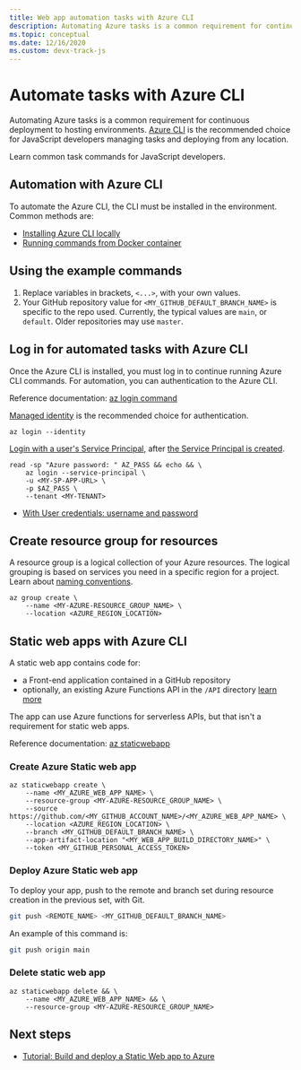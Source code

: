 ```yaml
---
title: Web app automation tasks with Azure CLI
description: Automating Azure tasks is a common requirement for continuous deployment to hosting environments. Azure CLI is the recommended choice for JavaScript developers managing tasks and deploying from any location.
ms.topic: conceptual
ms.date: 12/16/2020
ms.custom: devx-track-js
---
```


# Automate tasks with Azure CLI

Automating Azure tasks is a common requirement for continuous deployment to hosting environments. [Azure CLI](/cli/azure/) is the recommended choice for JavaScript developers managing tasks and deploying from any location.

Learn common task commands for JavaScript developers. 

## Automation with Azure CLI

To automate the Azure CLI, the CLI must be installed in the environment. Common methods are: 

* [Installing Azure CLI locally](/cli/azure/install-azure-cli)
* [Running commands from Docker container](/cli/azure/run-azure-cli-docker)

## Using the example commands 

1. Replace variables in brackets, `<...>`, with your own values. 
1. Your GitHub repository value for `<MY_GITHUB_DEFAULT_BRANCH_NAME>` is specific to the repo used. Currently, the typical values are `main`, or `default`. Older repositories may use `master`. 

## Log in for automated tasks with Azure CLI

Once the Azure CLI is installed, you must log in to continue running Azure CLI commands. For automation, you can authentication to the Azure CLI.

Reference documentation: [az login command](/cli/azure/reference-index?view=azure-cli-latest#az-login)

[Managed identity](/cli/azure/authenticate-azure-cli#sign-in-with-a-managed-identity) is the recommended choice for authentication.

```azurecli
az login --identity
```

[Login with a user's Service Principal](/cli/azure/authenticate-azure-cli#sign-in-with-a-service-principal), after [the Service Principal is created](../core/node-sdk-azure-authenticate-principal#create-a-service-principal-using-the-azure-cli-20). 

```dotnetcli
read -sp "Azure password: " AZ_PASS && echo && \ 
    az login --service-principal \
    -u <MY-SP-APP-URL> \
    -p $AZ_PASS \
    --tenant <MY-TENANT>
```


* [With User credentials: username and password](/cli/azure/authenticate-azure-cli#sign-in-with-credentials-on-the-command-line)

## Create resource group for resources

A resource group is a logical collection of your Azure resources. The logical grouping is based on services you need in a specific region for a project. Learn about [naming conventions](/azure/cloud-adoption-framework/ready/azure-best-practices/resource-naming).

```azurecli
az group create \
    --name <MY-AZURE-RESOURCE_GROUP_NAME> \
    --location <AZURE_REGION_LOCATION>
```

## Static web apps with Azure CLI

A static web app contains code for:

* a Front-end application contained in a GitHub repository
* optionally, an existing Azure Functions API in the `/API` directory [learn more](/azure/static-web-apps/add-api#create-the-api)

The app can use Azure functions for serverless APIs, but that isn't a requirement for static web apps. 

Reference documentation: [az staticwebapp](/cli/azure/staticwebapp?view=azure-cli-latest)

### Create Azure Static web app 

```azurecli
az staticwebapp create \
    --name <MY_AZURE_WEB_APP_NAME> \
    --resource-group <MY-AZURE-RESOURCE_GROUP_NAME> \
    --source https://github.com/<MY_GITHUB_ACCOUNT_NAME>/<MY_AZURE_WEB_APP_NAME> \
    --location <AZURE_REGION_LOCATION> \
    --branch <MY_GITHUB_DEFAULT_BRANCH_NAME> \
    --app-artifact-location "<MY_WEB_APP_BUILD_DIRECTORY_NAME>" \
    --token <MY_GITHUB_PERSONAL_ACCESS_TOKEN>
```

### Deploy Azure Static web app 

To deploy your app, push to the remote and branch set during resource creation in the previous set, with Git. 

```bash
git push <REMOTE_NAME> <MY_GITHUB_DEFAULT_BRANCH_NAME>
```

An example of this command is:

```bash
git push origin main
```

### Delete static web app 

```azurecli
az staticwebapp delete && \
    --name <MY_AZURE_WEB_APP_NAME> && \
    --resource-group <MY-AZURE-RESOURCE_GROUP_NAME>
```

## Next steps

* [Tutorial: Build and deploy a Static Web app to Azure](../tutorial/static-web-app/introduction.md)
